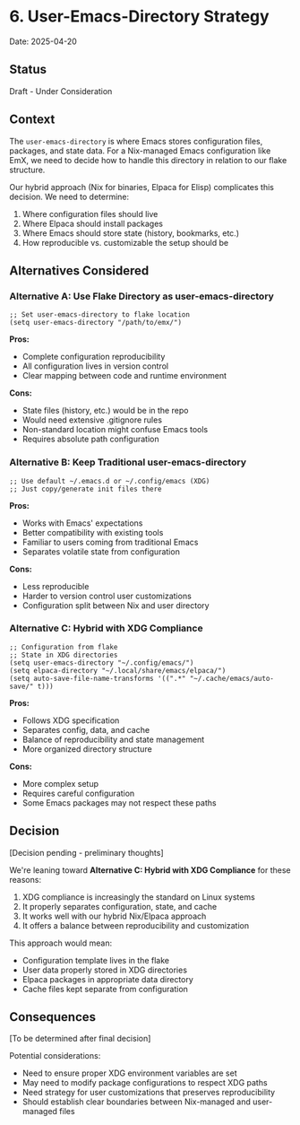 # 6. User-Emacs-Directory Strategy

Date: 2025-04-20

## Status

Draft - Under Consideration

## Context

The `user-emacs-directory` is where Emacs stores configuration files, packages, and state data. For a Nix-managed Emacs configuration like EmX, we need to decide how to handle this directory in relation to our flake structure.

Our hybrid approach (Nix for binaries, Elpaca for Elisp) complicates this decision. We need to determine:

1. Where configuration files should live
2. Where Elpaca should install packages
3. Where Emacs should store state (history, bookmarks, etc.)
4. How reproducible vs. customizable the setup should be

## Alternatives Considered

### Alternative A: Use Flake Directory as user-emacs-directory
```elisp
;; Set user-emacs-directory to flake location
(setq user-emacs-directory "/path/to/emx/")
```

**Pros:**
- Complete configuration reproducibility
- All configuration lives in version control
- Clear mapping between code and runtime environment

**Cons:**
- State files (history, etc.) would be in the repo
- Would need extensive .gitignore rules
- Non-standard location might confuse Emacs tools
- Requires absolute path configuration

### Alternative B: Keep Traditional user-emacs-directory
```elisp
;; Use default ~/.emacs.d or ~/.config/emacs (XDG)
;; Just copy/generate init files there
```

**Pros:**
- Works with Emacs' expectations
- Better compatibility with existing tools
- Familiar to users coming from traditional Emacs
- Separates volatile state from configuration

**Cons:**
- Less reproducible
- Harder to version control user customizations
- Configuration split between Nix and user directory

### Alternative C: Hybrid with XDG Compliance
```elisp
;; Configuration from flake
;; State in XDG directories
(setq user-emacs-directory "~/.config/emacs/")
(setq elpaca-directory "~/.local/share/emacs/elpaca/")
(setq auto-save-file-name-transforms '((".*" "~/.cache/emacs/auto-save/" t)))
```

**Pros:**
- Follows XDG specification
- Separates config, data, and cache
- Balance of reproducibility and state management
- More organized directory structure

**Cons:**
- More complex setup
- Requires careful configuration
- Some Emacs packages may not respect these paths

## Decision

[Decision pending - preliminary thoughts]

We're leaning toward **Alternative C: Hybrid with XDG Compliance** for these reasons:

1. XDG compliance is increasingly the standard on Linux systems
2. It properly separates configuration, state, and cache
3. It works well with our hybrid Nix/Elpaca approach
4. It offers a balance between reproducibility and customization

This approach would mean:
- Configuration template lives in the flake
- User data properly stored in XDG directories
- Elpaca packages in appropriate data directory
- Cache files kept separate from configuration

## Consequences

[To be determined after final decision]

Potential considerations:
- Need to ensure proper XDG environment variables are set
- May need to modify package configurations to respect XDG paths
- Need strategy for user customizations that preserves reproducibility
- Should establish clear boundaries between Nix-managed and user-managed files